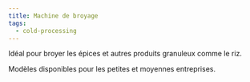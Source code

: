 ```yaml
---
title: Machine de broyage
tags:
  - cold-processing
---
```

Idéal pour broyer les épices et autres produits granuleux comme le riz.

Modèles disponibles pour les petites et moyennes entreprises.